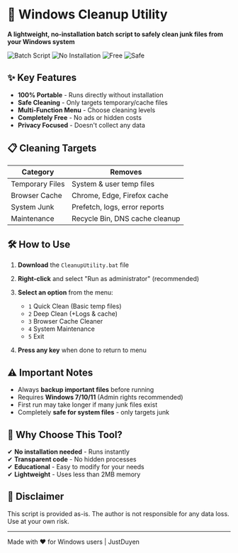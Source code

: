 # 🚀 Windows Cleanup Utility

**A lightweight, no-installation batch script to safely clean junk files from your Windows system**

![Batch Script](https://img.shields.io/badge/Type-Batch_Script-blue) 
![No Installation](https://img.shields.io/badge/Requires-No_Installation-green) 
![Free](https://img.shields.io/badge/Price-Free-success) 
![Safe](https://img.shields.io/badge/Safety-Non_destructive-yellow)

## ✨ Key Features

- **100% Portable** - Runs directly without installation
- **Safe Cleaning** - Only targets temporary/cache files
- **Multi-Function Menu** - Choose cleaning levels
- **Completely Free** - No ads or hidden costs
- **Privacy Focused** - Doesn't collect any data

## 📋 Cleaning Targets

| Category          | Removes                          |
|-------------------|----------------------------------|
| Temporary Files   | System & user temp files         |
| Browser Cache     | Chrome, Edge, Firefox cache      |
| System Junk       | Prefetch, logs, error reports    |
| Maintenance       | Recycle Bin, DNS cache cleanup   |

## 🛠️ How to Use

1. **Download** the `CleanupUtility.bat` file
2. **Right-click** and select "Run as administrator" (recommended)
3. **Select an option** from the menu:
   - `1` Quick Clean (Basic temp files)
   - `2` Deep Clean (+Logs & cache)
   - `3` Browser Cache Cleaner
   - `4` System Maintenance
   - `5` Exit

4. **Press any key** when done to return to menu

## ⚠️ Important Notes

- Always **backup important files** before running
- Requires **Windows 7/10/11** (Admin rights recommended)
- First run may take longer if many junk files exist
- Completely **safe for system files** - only targets junk

## 🌟 Why Choose This Tool?

✔ **No installation needed** - Runs instantly  
✔ **Transparent code** - No hidden processes  
✔ **Educational** - Easy to modify for your needs  
✔ **Lightweight** - Uses less than 2MB memory  

## 🛑 Disclaimer

This script is provided as-is. The author is not responsible for any data loss. Use at your own risk.

---

Made with ❤️ for Windows users | JustDuyen
